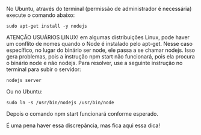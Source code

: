 No Ubuntu, através do terminal (permissão de administrador é necessária) execute o comando abaixo:

```
sudo apt-get install -y nodejs
```

ATENÇÃO USUÁRIOS LINUX! em algumas distribuições Linux, pode haver um conflito de nomes quando o Node é instalado pelo apt-get. Nesse caso específico, no lugar do binário ser node, ele passa a se chamar nodejs. Isso gera problemas, pois a instrução npm start não funcionará, pois ela procura o binário node e não nodejs. Para resolver, use a seguinte instrução no terminal para subir o servidor:

```
nodejs server
```

Ou no Ubuntu:

```
sudo ln -s /usr/bin/nodejs /usr/bin/node
```

Depois o comando npm start funcionará conforme esperado.

É uma pena haver essa discrepância, mas fica aqui essa dica!
